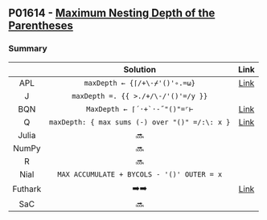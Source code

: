 ## P01614 - [Maximum Nesting Depth of the Parentheses](https://leetcode.com/problems/maximum-nesting-depth-of-the-parentheses/)

### Summary

||Solution|Link|
|:-:|:-:|:-:|
|APL|`maxDepth ← {⌈/+\-⌿'()'∘.=⍵}`|[Link](https://github.com/codereport/LeetCode/blob/master/0210_Problem_1.apl)|
|J|`maxDepth =. {{ >./+/\-/'()'=/y }}`||
|BQN|``MaxDepth ← ⌈´·+`·-˝"()"=⌜⊢`` |[Link](https://github.com/codereport/LeetCode/blob/master/0210_Problem_1.bqn)|
|Q|`maxDepth: { max sums (-) over "()" =/:\: x }`|[Link](https://github.com/codereport/LeetCode/blob/master/0210_Problem_1.q)|
|Julia|:soon:||
|NumPy|:soon:||
|R|:soon:||
|Nial|`MAX ACCUMULATE + BYCOLS - '()' OUTER = x`||
|Futhark|:arrow_right::arrow_right:|[Link](https://github.com/codereport/LeetCode/blob/master/0210_Problem_1.fut)|
|SaC|:soon:||
